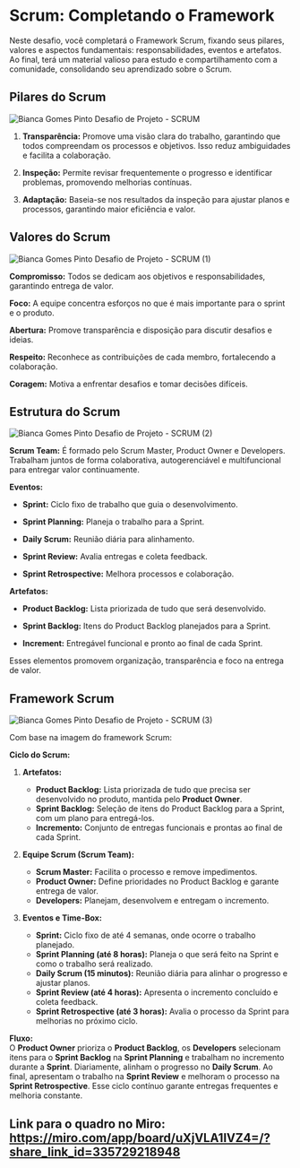 # Scrum: Completando o Framework
Neste desafio, você completará o Framework Scrum, fixando seus pilares, valores e aspectos fundamentais: responsabilidades, eventos e artefatos. Ao final, terá um material valioso para estudo e compartilhamento com a comunidade, consolidando seu aprendizado sobre o Scrum.

## Pilares do Scrum 

![Bianca Gomes Pinto  Desafio de Projeto - SCRUM](https://github.com/user-attachments/assets/34d79b74-1946-4609-a04d-dc5023b1513c)

1. **Transparência:** Promove uma visão clara do trabalho, garantindo que todos compreendam os processos e objetivos. Isso reduz ambiguidades e facilita a colaboração.

2. **Inspeção:** Permite revisar frequentemente o progresso e identificar problemas, promovendo melhorias contínuas.

3. **Adaptação:** Baseia-se nos resultados da inspeção para ajustar planos e processos, garantindo maior eficiência e valor.

## Valores do Scrum

![Bianca Gomes Pinto  Desafio de Projeto - SCRUM (1)](https://github.com/user-attachments/assets/41db6fc8-68a1-42ea-ab6f-8ee7cdfb0c33)

**Compromisso:** Todos se dedicam aos objetivos e responsabilidades, garantindo entrega de valor.

**Foco:** A equipe concentra esforços no que é mais importante para o sprint e o produto.

**Abertura:** Promove transparência e disposição para discutir desafios e ideias.

**Respeito:** Reconhece as contribuições de cada membro, fortalecendo a colaboração.

**Coragem:** Motiva a enfrentar desafios e tomar decisões difíceis.

## Estrutura do Scrum

![Bianca Gomes Pinto  Desafio de Projeto - SCRUM (2)](https://github.com/user-attachments/assets/a915c478-8507-4dbc-ad60-61336692ed02)

**Scrum Team:** É formado pelo Scrum Master, Product Owner e Developers. Trabalham juntos de forma colaborativa, autogerenciável e multifuncional para entregar valor continuamente.  

**Eventos:**  
- **Sprint:** Ciclo fixo de trabalho que guia o desenvolvimento.
  
- **Sprint Planning:** Planeja o trabalho para a Sprint.
   
- **Daily Scrum:** Reunião diária para alinhamento.
  
- **Sprint Review:** Avalia entregas e coleta feedback.
   
- **Sprint Retrospective:** Melhora processos e colaboração.  

**Artefatos:**  
- **Product Backlog:** Lista priorizada de tudo que será desenvolvido.

- **Sprint Backlog:** Itens do Product Backlog planejados para a Sprint.
   
- **Increment:** Entregável funcional e pronto ao final de cada Sprint.  

Esses elementos promovem organização, transparência e foco na entrega de valor.

## Framework Scrum

![Bianca Gomes Pinto  Desafio de Projeto - SCRUM (3)](https://github.com/user-attachments/assets/e7c40638-e172-4044-b93c-4e6ef3dda43e)

Com base na imagem do framework Scrum:

**Ciclo do Scrum:**

1. **Artefatos:**
   - **Product Backlog:** Lista priorizada de tudo que precisa ser desenvolvido no produto, mantida pelo **Product Owner**.
   - **Sprint Backlog:** Seleção de itens do Product Backlog para a Sprint, com um plano para entregá-los.
   - **Incremento:** Conjunto de entregas funcionais e prontas ao final de cada Sprint.

2. **Equipe Scrum (Scrum Team):**
   - **Scrum Master:** Facilita o processo e remove impedimentos.
   - **Product Owner:** Define prioridades no Product Backlog e garante entrega de valor.
   - **Developers:** Planejam, desenvolvem e entregam o incremento.

3. **Eventos e Time-Box:**
   - **Sprint:** Ciclo fixo de até 4 semanas, onde ocorre o trabalho planejado.
   - **Sprint Planning (até 8 horas):** Planeja o que será feito na Sprint e como o trabalho será realizado.
   - **Daily Scrum (15 minutos):** Reunião diária para alinhar o progresso e ajustar planos.
   - **Sprint Review (até 4 horas):** Apresenta o incremento concluído e coleta feedback.
   - **Sprint Retrospective (até 3 horas):** Avalia o processo da Sprint para melhorias no próximo ciclo.

**Fluxo:**  
O **Product Owner** prioriza o **Product Backlog**, os **Developers** selecionam itens para o **Sprint Backlog** na **Sprint Planning** e trabalham no incremento durante a **Sprint**. Diariamente, alinham o progresso no **Daily Scrum**. Ao final, apresentam o trabalho na **Sprint Review** e melhoram o processo na **Sprint Retrospective**. Esse ciclo contínuo garante entregas frequentes e melhoria constante.

## Link para o quadro no Miro: https://miro.com/app/board/uXjVLA1IVZ4=/?share_link_id=335729218948

